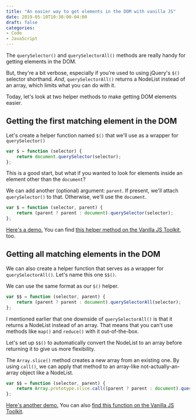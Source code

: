 ```yaml
---
title: "An easier way to get elements in the DOM with vanilla JS"
date: 2019-05-10T10:30:00-04:00
draft: false
categories:
- Code
- JavaScript
---
```


The `querySelector()` and `querySelectorAll()` methods are really handy for getting elements in the DOM.

But, they're a bit verbose, especially if you're used to using jQuery's `$()` selector shorthand. *And*, `querySelectorAll()` returns a NodeList instead of an array, which limits what you can do with it.

Today, let's look at two helper methods to make getting DOM elements easier.

## Getting the first matching element in the DOM

Let's create a helper function named `$()` that we'll use as a wrapper for `querySelector()`

```js
var $ = function (selector) {
    return document.querySelector(selector);
};
```

This is a good start, but what if you wanted to look for elements inside an element other than the `document`?

We can add another (optional) argument: `parent`. If present, we'll attach `querySelector()` to that. Otherwise, we'll use the `document`.

```js
var $ = function (selector, parent) {
    return (parent ? parent : document).querySelector(selector);
};
```

[Here's a demo.](https://codepen.io/cferdinandi/pen/JVgOgo) You can find [this helper method on the Vanilla JS Toolkit](https://vanillajstoolkit.com/helpers/qs/), too.

## Getting all matching elements in the DOM

We can also create a helper function that serves as a wrapper for `querySelectorAll()`. Let's name this one `$$()`.

We can use the same format as our `$()` helper.

```js
var $$ = function (selector, parent) {
    return (parent ? parent : document).querySelectorAll(selector);
};
```

I mentioned earlier that one downside of `querySelectorAll()` is that it returns a NodeList instead of an array. That means that you can't use methods like `map()` and `reduce()` with it out-of-the-box.

Let's set up `$$()` to automatically convert the NodeList to an array before returning it to give us more flexibility.

The `Array.slice()` method creates a new array from an existing one. By using `call()`, we can apply that method to an array-like not-actually-an-array object like a NodeList.

```js
var $$ = function (selector, parent) {
    return Array.prototype.slice.call((parent ? parent : document).querySelectorAll(selector));
};
```

[Here's another demo.](https://codepen.io/cferdinandi/pen/pBMpoQ) You can also [find this function on the Vanilla JS Toolkit](https://vanillajstoolkit.com/helpers/qsa/).
